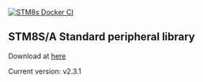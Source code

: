 [![STM8s Docker CI](https://github.com/panoti/sdcc-docker/actions/workflows/STM8s.yml/badge.svg?branch=stm8s)](https://github.com/panoti/sdcc-docker/actions/workflows/STM8s.yml)

## STM8S/A Standard peripheral library

Download at [here](https://www.st.com/en/embedded-software/stsw-stm8069.html)

Current version: v2.3.1
